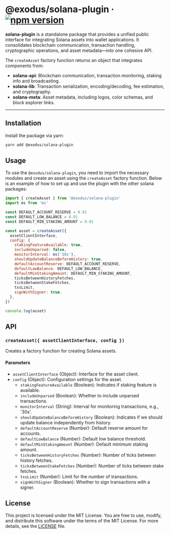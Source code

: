 # @exodus/solana-plugin &middot; [![npm version](https://img.shields.io/badge/npm-public-blue.svg?style=flat)](https://www.npmjs.com/package/@exodus/solana-plugin)

**solana-plugin** is a standalone package that provides a unified public interface for integrating Solana assets into wallet applications. It consolidates blockchain communication, transaction handling, cryptographic operations, and asset metadata—into one cohesive API.

The `createAsset` factory function returns an object that integrates components from:

- **solana-api**: Blockchain communication, transaction monitoring, staking info and broadcasting.
- **solana-lib**: Transaction serialization, encoding/decoding, fee estimation, and cryptography.
- **solana-meta**: Asset metadata, including logos, color schemas, and block explorer links.

---

## Installation

Install the package via yarn:

```bash
yarn add @exodus/solana-plugin
```

## Usage

To use the `@exodus/solana-plugin`, you need to import the necessary modules and create an asset using the `createAsset` factory function. Below is an example of how to set up and use the plugin with the other solana packages:

```javascript
import { createAsset } from '@exodus/solana-plugin'
import ms from 'ms'

const DEFAULT_ACCOUNT_RESERVE = 0.01
const DEFAULT_LOW_BALANCE = 0.01
const DEFAULT_MIN_STAKING_AMOUNT = 0.01

const asset = createAsset({
  assetClientInterface,
  config: {
    stakingFeatureAvailable: true,
    includeUnparsed: false,
    monitorInterval: ms('30s'),
    shouldUpdateBalanceBeforeHistory: true,
    defaultAccountReserve: DEFAULT_ACCOUNT_RESERVE,
    defaultLowBalance: DEFAULT_LOW_BALANCE,
    defaultMinStakingAmount: DEFAULT_MIN_STAKING_AMOUNT,
    ticksBetweenHistoryFetches,
    ticksBetweenStakeFetches,
    txsLimit,
    signWithSigner: true,
  },
})

console.log(asset)
```

## API

### `createAsset({ assetClientInterface, config })`

Creates a factory function for creating Solana assets.

#### Parameters

- `assetClientInterface` (Object): Interface for the asset client.
- `config` (Object): Configuration settings for the asset.
  - `stakingFeatureAvailable` (Boolean): Indicates if staking feature is available.
  - `includeUnparsed` (Boolean): Whether to include unparsed transactions.
  - `monitorInterval` (String): Interval for monitoring transactions, e.g., '30s'.
  - `shouldUpdateBalanceBeforeHistory` (Boolean): Indicates if we should update balance independently from history.
  - `defaultAccountReserve` (Number): Default reserve amount for accounts.
  - `defaultLowBalance` (Number): Default low balance threshold.
  - `defaultMinStakingAmount` (Number): Default minimum staking amount.
  - `ticksBetweenHistoryFetches` (Number): Number of ticks between history fetches.
  - `ticksBetweenStakeFetches` (Number): Number of ticks between stake fetches.
  - `txsLimit` (Number): Limit for the number of transactions.
  - `signWithSigner` (Boolean): Whether to sign transactions with a signer.

## License

This project is licensed under the MIT License.
You are free to use, modify, and distribute this software under the terms of the MIT License.
For more details, see the [LICENSE](LICENSE) file.
